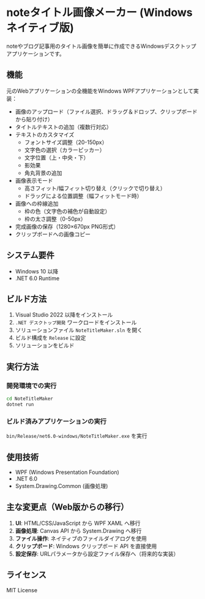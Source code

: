# noteタイトル画像メーカー (Windows ネイティブ版)

noteやブログ記事用のタイトル画像を簡単に作成できるWindowsデスクトップアプリケーションです。

## 機能

元のWebアプリケーションの全機能をWindows WPFアプリケーションとして実装：

- 画像のアップロード（ファイル選択、ドラッグ＆ドロップ、クリップボードから貼り付け）
- タイトルテキストの追加（複数行対応）
- テキストのカスタマイズ
  - フォントサイズ調整（20-150px）
  - 文字色の選択（カラーピッカー）
  - 文字位置（上・中央・下）
  - 影効果
  - 角丸背景の追加
- 画像表示モード
  - 高さフィット/幅フィット切り替え（クリックで切り替え）
  - ドラッグによる位置調整（幅フィットモード時）
- 画像への枠線追加
  - 枠の色（文字色の補色が自動設定）
  - 枠の太さ調整（0-50px）
- 完成画像の保存（1280×670px PNG形式）
- クリップボードへの画像コピー

## システム要件

- Windows 10 以降
- .NET 6.0 Runtime

## ビルド方法

1. Visual Studio 2022 以降をインストール
2. `.NET デスクトップ開発` ワークロードをインストール
3. ソリューションファイル `NoteTitleMaker.sln` を開く
4. ビルド構成を `Release` に設定
5. ソリューションをビルド

## 実行方法

### 開発環境での実行
```bash
cd NoteTitleMaker
dotnet run
```

### ビルド済みアプリケーションの実行
`bin/Release/net6.0-windows/NoteTitleMaker.exe` を実行

## 使用技術

- WPF (Windows Presentation Foundation)
- .NET 6.0
- System.Drawing.Common (画像処理)

## 主な変更点（Web版からの移行）

1. **UI**: HTML/CSS/JavaScript から WPF XAML へ移行
2. **画像処理**: Canvas API から System.Drawing へ移行
3. **ファイル操作**: ネイティブのファイルダイアログを使用
4. **クリップボード**: Windows クリップボード API を直接使用
5. **設定保存**: URLパラメータから設定ファイル保存へ（将来的な実装）

## ライセンス

MIT License